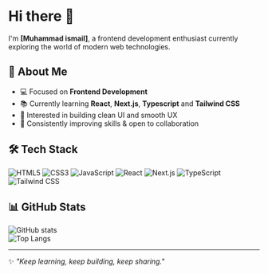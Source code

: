 # Hi there 👋

I'm **[Muhammad ismail]**, a frontend development enthusiast currently exploring the world of modern web technologies.  

## 🌱 About Me
- 💻 Focused on **Frontend Development**  
- 📚 Currently learning **React**, **Next.js**, **Typescript** and **Tailwind CSS**  
- 🎨 Interested in building clean UI and smooth UX  
- 🚀 Consistently improving skills & open to collaboration  

## 🛠️ Tech Stack
![HTML5](https://img.shields.io/badge/-HTML5-E34F26?logo=html5&logoColor=white&style=flat)
![CSS3](https://img.shields.io/badge/-CSS3-1572B6?logo=css3&logoColor=white&style=flat)
![JavaScript](https://img.shields.io/badge/-JavaScript-F7DF1E?logo=javascript&logoColor=black&style=flat)
![React](https://img.shields.io/badge/-React-61DAFB?logo=react&logoColor=black&style=flat)
![Next.js](https://img.shields.io/badge/-Next.js-000000?logo=nextdotjs&logoColor=white&style=flat)
![TypeScript](https://img.shields.io/badge/-TypeScript-3178C6?logo=typescript&logoColor=white&style=flat)
![Tailwind CSS](https://img.shields.io/badge/-TailwindCSS-38B2AC?logo=tailwindcss&logoColor=white&style=flat)

## 📊 GitHub Stats
![GitHub stats](https://github-readme-stats.vercel.app/api?username=USERNAMEKAMU&show_icons=true&theme=radical)  
![Top Langs](https://github-readme-stats.vercel.app/api/top-langs/?username=USERNAMEKAMU&layout=compact&theme=radical)

---

✨ _"Keep learning, keep building, keep sharing."_  
